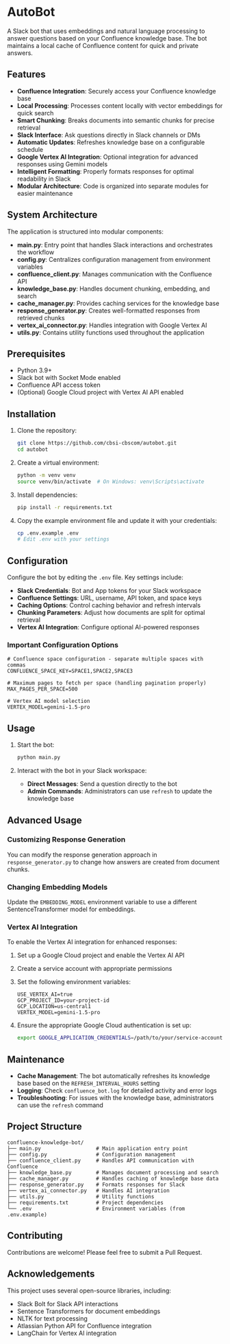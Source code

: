# AutoBot

A Slack bot that uses embeddings and natural language processing to answer questions based on your Confluence knowledge base. The bot maintains a local cache of Confluence content for quick and private answers.

## Features

- **Confluence Integration**: Securely access your Confluence knowledge base
- **Local Processing**: Processes content locally with vector embeddings for quick search
- **Smart Chunking**: Breaks documents into semantic chunks for precise retrieval
- **Slack Interface**: Ask questions directly in Slack channels or DMs
- **Automatic Updates**: Refreshes knowledge base on a configurable schedule
- **Google Vertex AI Integration**: Optional integration for advanced responses using Gemini models
- **Intelligent Formatting**: Properly formats responses for optimal readability in Slack
- **Modular Architecture**: Code is organized into separate modules for easier maintenance

## System Architecture

The application is structured into modular components:

- **main.py**: Entry point that handles Slack interactions and orchestrates the workflow
- **config.py**: Centralizes configuration management from environment variables
- **confluence_client.py**: Manages communication with the Confluence API
- **knowledge_base.py**: Handles document chunking, embedding, and search
- **cache_manager.py**: Provides caching services for the knowledge base
- **response_generator.py**: Creates well-formatted responses from retrieved chunks
- **vertex_ai_connector.py**: Handles integration with Google Vertex AI
- **utils.py**: Contains utility functions used throughout the application

## Prerequisites

- Python 3.9+
- Slack bot with Socket Mode enabled
- Confluence API access token
- (Optional) Google Cloud project with Vertex AI API enabled

## Installation

1. Clone the repository:
   ```bash
   git clone https://github.com/cbsi-cbscom/autobot.git
   cd autobot
   ```

2. Create a virtual environment:
   ```bash
   python -m venv venv
   source venv/bin/activate  # On Windows: venv\Scripts\activate
   ```

3. Install dependencies:
   ```bash
   pip install -r requirements.txt
   ```

4. Copy the example environment file and update it with your credentials:
   ```bash
   cp .env.example .env
   # Edit .env with your settings
   ```

## Configuration

Configure the bot by editing the `.env` file. Key settings include:

- **Slack Credentials**: Bot and App tokens for your Slack workspace
- **Confluence Settings**: URL, username, API token, and space keys
- **Caching Options**: Control caching behavior and refresh intervals
- **Chunking Parameters**: Adjust how documents are split for optimal retrieval
- **Vertex AI Integration**: Configure optional AI-powered responses

### Important Configuration Options

```
# Confluence space configuration - separate multiple spaces with commas
CONFLUENCE_SPACE_KEY=SPACE1,SPACE2,SPACE3

# Maximum pages to fetch per space (handling pagination properly)
MAX_PAGES_PER_SPACE=500

# Vertex AI model selection
VERTEX_MODEL=gemini-1.5-pro
```

## Usage

1. Start the bot:
   ```bash
   python main.py
   ```

2. Interact with the bot in your Slack workspace:
   - **Direct Messages**: Send a question directly to the bot
   - **Admin Commands**: Administrators can use `refresh` to update the knowledge base

## Advanced Usage

### Customizing Response Generation

You can modify the response generation approach in `response_generator.py` to change how answers are created from document chunks.

### Changing Embedding Models

Update the `EMBEDDING_MODEL` environment variable to use a different SentenceTransformer model for embeddings.

### Vertex AI Integration

To enable the Vertex AI integration for enhanced responses:

1. Set up a Google Cloud project and enable the Vertex AI API
2. Create a service account with appropriate permissions
3. Set the following environment variables:
   ```
   USE_VERTEX_AI=true
   GCP_PROJECT_ID=your-project-id
   GCP_LOCATION=us-central1
   VERTEX_MODEL=gemini-1.5-pro
   ```

4. Ensure the appropriate Google Cloud authentication is set up:
   ```bash
   export GOOGLE_APPLICATION_CREDENTIALS=/path/to/your/service-account-key.json
   ```

## Maintenance

- **Cache Management**: The bot automatically refreshes its knowledge base based on the `REFRESH_INTERVAL_HOURS` setting
- **Logging**: Check `confluence_bot.log` for detailed activity and error logs
- **Troubleshooting**: For issues with the knowledge base, administrators can use the `refresh` command

## Project Structure

```
confluence-knowledge-bot/
├── main.py                  # Main application entry point
├── config.py                # Configuration management
├── confluence_client.py     # Handles API communication with Confluence
├── knowledge_base.py        # Manages document processing and search
├── cache_manager.py         # Handles caching of knowledge base data
├── response_generator.py    # Formats responses for Slack
├── vertex_ai_connector.py   # Handles AI integration
├── utils.py                 # Utility functions
├── requirements.txt         # Project dependencies
└── .env                     # Environment variables (from .env.example)
```

## Contributing

Contributions are welcome! Please feel free to submit a Pull Request.

## Acknowledgements

This project uses several open-source libraries, including:
- Slack Bolt for Slack API interactions
- Sentence Transformers for document embeddings
- NLTK for text processing
- Atlassian Python API for Confluence integration
- LangChain for Vertex AI integration
